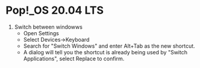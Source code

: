 # Pop!_OS 20.04 LTS


1. Switch between windowws
   * Open Settings
   * Select Devices->Keyboard
   * Search for "Switch Windows" and enter Alt+Tab as the new shortcut.
   * A dialog will tell you the shortcut is already being used by "Switch Applications", select Replace to confirm.
